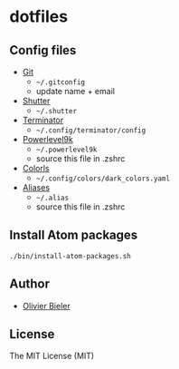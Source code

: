 dotfiles
========

Config files
------------

* [Git](.gitconfig)
  * `~/.gitconfig`
  * update name \+ email
* [Shutter](.shutter)
  * `~/.shutter`
* [Terminator](.config/terminator/config)
  * `~/.config/terminator/config`
* [Powerlevel9k](.powerlevel9k) 
  * `~/.powerlevel9k`
  * source this file in .zshrc 
* [Colorls](.config/colorls/dark_colors.yaml)
  * `~/.config/colors/dark_colors.yaml`
* [Aliases](.alias)
  * `~/.alias`
  * source this file in .zshrc


Install Atom packages
---------------------

`./bin/install-atom-packages.sh`

Author
------

  * [Olivier Bieler](https://github.com/obieler)

License
-------

The MIT License (MIT)
